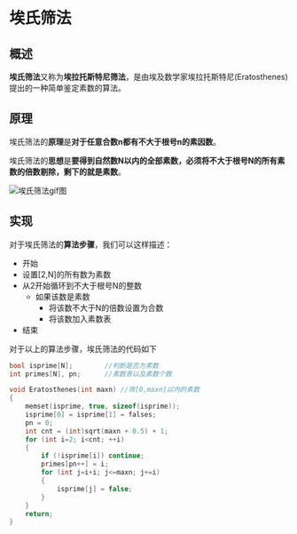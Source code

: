 # 埃氏筛法

## 概述

**埃氏筛法**又称为**埃拉托斯特尼筛法**，是由埃及数学家埃拉托斯特尼(Eratosthenes)提出的一种简单鉴定素数的算法。

## 原理

埃氏筛法的**原理**是**对于任意合数n都有不大于根号n的素因数**。

埃氏筛法的**思想**是**要得到自然数N以内的全部素数，必须将不大于根号N的所有素数的倍数剔除，剩下的就是素数**。

![埃氏筛法gif图](http://7rfk4x.com1.z0.glb.clouddn.com/Sieve_of_Eratosthenes_animation.gif)

## 实现

对于埃氏筛法的**算法步骤**，我们可以这样描述：

* 开始
* 设置[2,N]的所有数为素数
* 从2开始循环到不大于根号N的整数
    * 如果该数是素数
        * 将该数不大于N的倍数设置为合数
        * 将该数加入素数表
* 结束

对于以上的算法步骤，埃氏筛法的代码如下
```cpp
bool isprime[N];        //判断是否为素数
int primes[N], pn;      //素数表以及素数个数

void Eratosthenes(int maxn) //筛[0,maxn]以内的素数
{
    memset(isprime, true, sizeof(isprime));
    isprime[0] = isprime[1] = falses;
    pn = 0;
    int cnt = (int)sqrt(maxn + 0.5) + 1;
    for (int i=2; i<cnt; ++i)
    {
        if (!isprime[i]) continue;
        primes[pn++] = i;
        for (int j=i+i; j<=maxn; j+=i)
        {
            isprime[j] = false;
        }
    }
    return;
}
```
